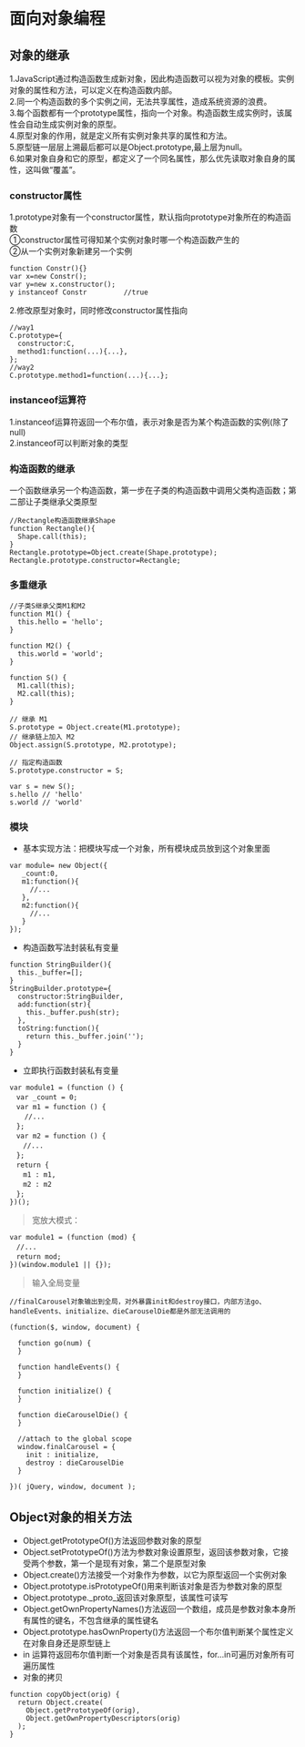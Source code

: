 # 面向对象编程
## 对象的继承
1.JavaScript通过构造函数生成新对象，因此构造函数可以视为对象的模板。实例对象的属性和方法，可以定义在构造函数内部。  
2.同一个构造函数的多个实例之间，无法共享属性，造成系统资源的浪费。  
3.每个函数都有一个prototype属性，指向一个对象。构造函数生成实例时，该属性会自动生成实例对象的原型。    
4.原型对象的作用，就是定义所有实例对象共享的属性和方法。  
5.原型链一层层上溯最后都可以是Object.prototype,最上层为null。  
6.如果对象自身和它的原型，都定义了一个同名属性，那么优先读取对象自身的属性，这叫做“覆盖”。  
### constructor属性 
1.prototype对象有一个constructor属性，默认指向prototype对象所在的构造函数  
①constructor属性可得知某个实例对象时哪一个构造函数产生的  
②从一个实例对象新建另一个实例
```
function Constr(){}
var x=new Constr();
var y=new x.constructor();
y instanceof Constr         //true
```
2.修改原型对象时，同时修改constructor属性指向
```
//way1
C.prototype={
  constructor:C,
  method1:function(...){...},
};
//way2
C.prototype.method1=function(...){...};
```
### instanceof运算符
1.instanceof运算符返回一个布尔值，表示对象是否为某个构造函数的实例(除了null)  
2.instanceof可以判断对象的类型  
### 构造函数的继承
一个函数继承另一个构造函数，第一步在子类的构造函数中调用父类构造函数；第二部让子类继承父类原型  
```
//Rectangle构造函数继承Shape
function Rectangle(){
  Shape.call(this);
}
Rectangle.prototype=Object.create(Shape.prototype);
Rectangle.prototype.constructor=Rectangle;
```
### 多重继承
```
//子类S继承父类M1和M2
function M1() {
  this.hello = 'hello';
}

function M2() {
  this.world = 'world';
}

function S() {
  M1.call(this);
  M2.call(this);
}

// 继承 M1
S.prototype = Object.create(M1.prototype);
// 继承链上加入 M2
Object.assign(S.prototype, M2.prototype);

// 指定构造函数
S.prototype.constructor = S;

var s = new S();
s.hello // 'hello'
s.world // 'world'
```
### 模块
- 基本实现方法：把模块写成一个对象，所有模块成员放到这个对象里面  
 ```
 var module= new Object({
    _count:0,
    m1:function(){
      //...
    },
    m2:function(){
      //...
    }
});
```
- 构造函数写法封装私有变量  
```
function StringBuilder(){
  this._buffer=[];
}
StringBuilder.prototype={
  constructor:StringBuilder,
  add:function(str){
    this._buffer.push(str);
  },
  toString:function(){
    return this._buffer.join('');
  }
}
```
- 立即执行函数封装私有变量
```
var module1 = (function () {
　var _count = 0;
　var m1 = function () {
　  //...
　};
　var m2 = function () {
　　//...
　};
　return {
　　m1 : m1,
　　m2 : m2
　};
})();
```
> 宽放大模式：
```
var module1 = (function (mod) {
　//...
　return mod;
})(window.module1 || {});
```
> 输入全局变量
```
//finalCarousel对象输出到全局，对外暴露init和destroy接口，内部方法go、handleEvents、initialize、dieCarouselDie都是外部无法调用的

(function($, window, document) {

  function go(num) {
  }

  function handleEvents() {
  }

  function initialize() {
  }

  function dieCarouselDie() {
  }

  //attach to the global scope
  window.finalCarousel = {
    init : initialize,
    destroy : dieCarouselDie
  }

})( jQuery, window, document );
```
## Object对象的相关方法  
- Object.getPrototypeOf()方法返回参数对象的原型  
- Object.setPrototypeOf()方法为参数对象设置原型，返回该参数对象，它接受两个参数，第一个是现有对象，第二个是原型对象  
- Object.create()方法接受一个对象作为参数，以它为原型返回一个实例对象  
- Object.prototype.isPrototypeOf()用来判断该对象是否为参数对象的原型  
- Object.prototype._proto_返回该对象原型，该属性可读写  
- Object.getOwnPropertyNames()方法返回一个数组，成员是参数对象本身所有属性的键名，不包含继承的属性键名  
- Object.prototype.hasOwnProperty()方法返回一个布尔值判断某个属性定义在对象自身还是原型链上  
- in 运算符返回布尔值判断一个对象是否具有该属性，for...in可遍历对象所有可遍历属性  
- 对象的拷贝
```
function copyObject(orig) {
  return Object.create(
    Object.getPrototypeOf(orig),
    Object.getOwnPropertyDescriptors(orig)
  );
}
```
